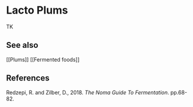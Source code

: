 # Lacto Plums
TK

## See also
[[Plums]]
[[Fermented foods]]

## References
Redzepi, R. and Zilber, D., 2018. _The Noma Guide To Fermentation_. pp.68-82.